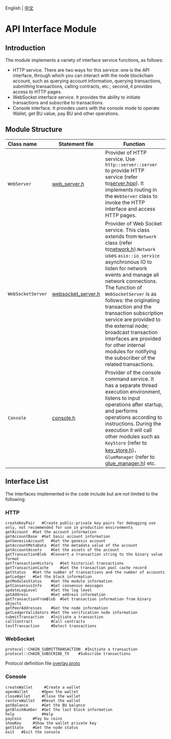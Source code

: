 English | [中文](README_CN.md) 

# API Interface Module

## Introduction
The module implements a variety of interface service functions, as follows:
- HTTP service. There are two ways for this service: one is the API interface, through which you can interact with the node blockchain account, such as querying account information, querying transactions, submitting transactions, calling contracts, etc.; second, it provides access to HTTP pages.
- WebSocket interface service. It provides the ability to initiate transactions and subscribe to transactions.
- Console interface. It provides users with the console mode to operate Wallet, get BU value, pay BU and other operations.

## Module Structure

Class name | Statement file | Function
|:--- | --- | ---
| `WebServer` | [web_server.h](./web_server.h) | Provider of HTTP service. Use `http::server::server` to provide HTTP service (refer to[server.hpp](../3rd/http/server.hpp)). It implements routing in the `WebServer` class to invoke the HTTP interface and access HTTP pages.
| `WebSocketServer` | [websocket_server.h](./websocket_server.h) | Provider of Web Socket service. This class extends from `Network` class (refer to[network.h](../common/network.h)).`Network` uses `asio::io_service` asynchronous IO to listen for network events and manage all network connections. The function of `WebSocketServer` is as follows: the originating transaction and the transaction subscription service are provided to the external node; broadcast transaction interfaces are provided for other internal modules for notifying the subscriber of the related transactions.
| `Console` | [console.h](./console.h) | Provider of the console command service. It has a separate thread execution environment, listens to input operations after startup, and performs operations according to instructions. During the execution it will call other modules such as `KeyStore` (refer to [key_store.h](../common/key_store.h))，`GlueManager` (refer to [glue_manager.h](../glue/glue_manager.h)) etc.

## Interface List

The interfaces implemented in the code include but are not limited to the following:
### HTTP
```
createKeyPair   #Create public-private key pairs for debugging use only, not recommended for use in production environments
getAccount  #Get the account information
getAccountBase  #Get basic account information
getGenesisAccount   #Get the genesis account
getAccountMetaData  #Get the metadata value of the account
getAccountAssets    #Get the assets of the account
getTransactionBlob  #Convert a transaction string to the binary value format
getTransactionHistory   #Get historical transactions
getTransactionCache     #Get the transaction pool cache record
getStatus   #Get the number of transactions and the number of accounts
getLedger   #Get the block information
getModulesStatus    #Get the module information
getConsensusInfo    #Get consensus messages
updateLogLevel      #Set the log level
getAddress          #Get address information
getTransactionFromBlob  #Get transaction information from binary objects
getPeerAddresses    #Get the node information
getLedgerValidators #Get the verification node information
submitTransaction   #Initiate a transaction
callContract        #Call contracts
testTransaction     #Detect transactions
```
### WebSocket
```
protocol::CHAIN_SUBMITTRANSACTION  #Initiate a transaction
protocol::CHAIN_SUBSCRIBE_TX    #Subscribe transactions
```
Protocol definition file [overlay.proto](../proto/overlay.proto)

### Console
```
createWallet     #Create a wallet
openWallet      #Open the wallet
closeWallet     #Close the wallet
restoreWallet   #Reset the wallet
getBalance      #Get the BU balance
getBlockNumber  #Get the last block information
help            #Help
payCoin     #Pay bu coins
showKey     #Show the wallet private key
getState    #Get the node status
exit   #Exit the console
```

